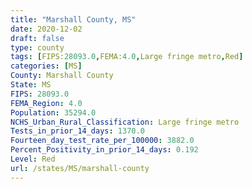 ```yaml
---
title: "Marshall County, MS"
date: 2020-12-02
draft: false
type: county
tags: [FIPS:28093.0,FEMA:4.0,Large fringe metro,Red]
categories: [MS]
County: Marshall County
State: MS
FIPS: 28093.0
FEMA_Region: 4.0
Population: 35294.0
NCHS_Urban_Rural_Classification: Large fringe metro
Tests_in_prior_14_days: 1370.0
Fourteen_day_test_rate_per_100000: 3882.0
Percent_Positivity_in_prior_14_days: 0.192
Level: Red
url: /states/MS/marshall-county
---
```



